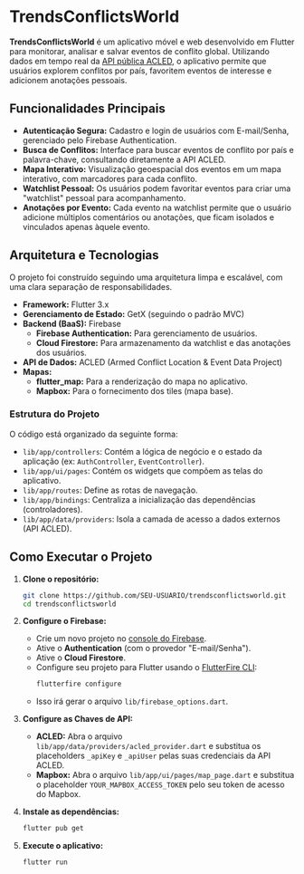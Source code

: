 # TrendsConflictsWorld

**TrendsConflictsWorld** é um aplicativo móvel e web desenvolvido em Flutter para monitorar, analisar e salvar eventos de conflito global. Utilizando dados em tempo real da [API pública ACLED](https://acleddata.com/), o aplicativo permite que usuários explorem conflitos por país, favoritem eventos de interesse e adicionem anotações pessoais.

## Funcionalidades Principais

- **Autenticação Segura:** Cadastro e login de usuários com E-mail/Senha, gerenciado pelo Firebase Authentication.
- **Busca de Conflitos:** Interface para buscar eventos de conflito por país e palavra-chave, consultando diretamente a API ACLED.
- **Mapa Interativo:** Visualização geoespacial dos eventos em um mapa interativo, com marcadores para cada conflito.
- **Watchlist Pessoal:** Os usuários podem favoritar eventos para criar uma "watchlist" pessoal para acompanhamento.
- **Anotações por Evento:** Cada evento na watchlist permite que o usuário adicione múltiplos comentários ou anotações, que ficam isolados e vinculados apenas àquele evento.

## Arquitetura e Tecnologias

O projeto foi construído seguindo uma arquitetura limpa e escalável, com uma clara separação de responsabilidades.

- **Framework:** Flutter 3.x
- **Gerenciamento de Estado:** GetX (seguindo o padrão MVC)
- **Backend (BaaS):** Firebase
  - **Firebase Authentication:** Para gerenciamento de usuários.
  - **Cloud Firestore:** Para armazenamento da watchlist e das anotações dos usuários.
- **API de Dados:** ACLED (Armed Conflict Location & Event Data Project)
- **Mapas:**
  - **flutter_map:** Para a renderização do mapa no aplicativo.
  - **Mapbox:** Para o fornecimento dos tiles (mapa base).

### Estrutura do Projeto

O código está organizado da seguinte forma:

- `lib/app/controllers`: Contém a lógica de negócio e o estado da aplicação (ex: `AuthController`, `EventController`).
- `lib/app/ui/pages`: Contém os widgets que compõem as telas do aplicativo.
- `lib/app/routes`: Define as rotas de navegação.
- `lib/app/bindings`: Centraliza a inicialização das dependências (controladores).
- `lib/app/data/providers`: Isola a camada de acesso a dados externos (API ACLED).

## Como Executar o Projeto

1.  **Clone o repositório:**
    ```bash
    git clone https://github.com/SEU-USUARIO/trendsconflictsworld.git
    cd trendsconflictsworld
    ```

2.  **Configure o Firebase:**
    - Crie um novo projeto no [console do Firebase](https://console.firebase.google.com/).
    - Ative o **Authentication** (com o provedor "E-mail/Senha").
    - Ative o **Cloud Firestore**.
    - Configure seu projeto para Flutter usando o [FlutterFire CLI](https://firebase.flutter.dev/docs/cli):
      ```bash
      flutterfire configure
      ```
    - Isso irá gerar o arquivo `lib/firebase_options.dart`.

3.  **Configure as Chaves de API:**
    - **ACLED:** Abra o arquivo `lib/app/data/providers/acled_provider.dart` e substitua os placeholders `_apiKey` e `_apiUser` pelas suas credenciais da API ACLED.
    - **Mapbox:** Abra o arquivo `lib/app/ui/pages/map_page.dart` e substitua o placeholder `YOUR_MAPBOX_ACCESS_TOKEN` pelo seu token de acesso do Mapbox.

4.  **Instale as dependências:**
    ```bash
    flutter pub get
    ```

5.  **Execute o aplicativo:**
    ```bash
    flutter run
    ```